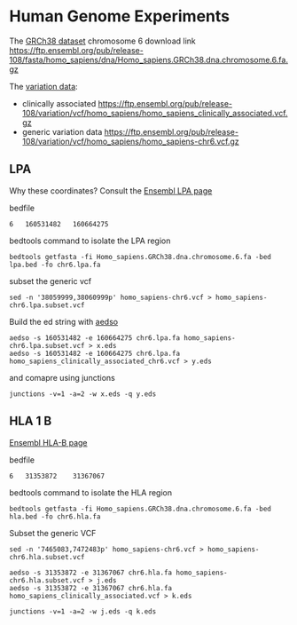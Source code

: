 # Human Genome Experiments

The [GRCh38 dataset][1] chromosome 6 download link https://ftp.ensembl.org/pub/release-108/fasta/homo_sapiens/dna/Homo_sapiens.GRCh38.dna.chromosome.6.fa.gz

The [variation data][2]:
 - clinically associated https://ftp.ensembl.org/pub/release-108/variation/vcf/homo_sapiens/homo_sapiens_clinically_associated.vcf.gz
 - generic variation data https://ftp.ensembl.org/pub/release-108/variation/vcf/homo_sapiens/homo_sapiens-chr6.vcf.gz

## LPA

Why these coordinates? Consult the [Ensembl LPA page](http://www.ensembl.org/Homo_sapiens/Gene/Summary?g=ENSG00000198670;r=6:160531482-160664275)

bedfile
```
6	160531482	160664275
```

bedtools command to isolate the LPA region
```
bedtools getfasta -fi Homo_sapiens.GRCh38.dna.chromosome.6.fa -bed lpa.bed -fo chr6.lpa.fa
```

subset the generic vcf
```
sed -n '38059999,38060999p' homo_sapiens-chr6.vcf > homo_sapiens-chr6.lpa.subset.vcf
```

Build the ed string with [aedso](https://github.com/urbanslug/aedso)
```
aedso -s 160531482 -e 160664275 chr6.lpa.fa homo_sapiens-chr6.lpa.subset.vcf > x.eds
aedso -s 160531482 -e 160664275 chr6.lpa.fa homo_sapiens_clinically_associated_chr6.vcf > y.eds
```

and comapre using junctions 
```
junctions -v=1 -a=2 -w x.eds -q y.eds
```

## HLA 1 B

[Ensembl HLA-B page](http://www.ensembl.org/Homo_sapiens/Gene/Summary?g=ENSG00000234745;r=6:31353872-31367067;transcript=ENST00000696560.1)

bedfile
```
6	31353872	31367067
```

bedtools command to isolate the HLA region
```
bedtools getfasta -fi Homo_sapiens.GRCh38.dna.chromosome.6.fa -bed hla.bed -fo chr6.hla.fa
```

Subset the generic VCF
```
sed -n '7465083,7472483p' homo_sapiens-chr6.vcf > homo_sapiens-chr6.hla.subset.vcf
```

```
aedso -s 31353872 -e 31367067 chr6.hla.fa homo_sapiens-chr6.hla.subset.vcf > j.eds
aedso -s 31353872 -e 31367067 chr6.hla.fa homo_sapiens_clinically_associated.vcf > k.eds
```

```
junctions -v=1 -a=2 -w j.eds -q k.eds
```

[1]: https://ftp.ensembl.org/pub/release-108/fasta/homo_sapiens/dna/
[2]: https://ftp.ensembl.org/pub/release-108/variation/vcf/homo_sapiens/
